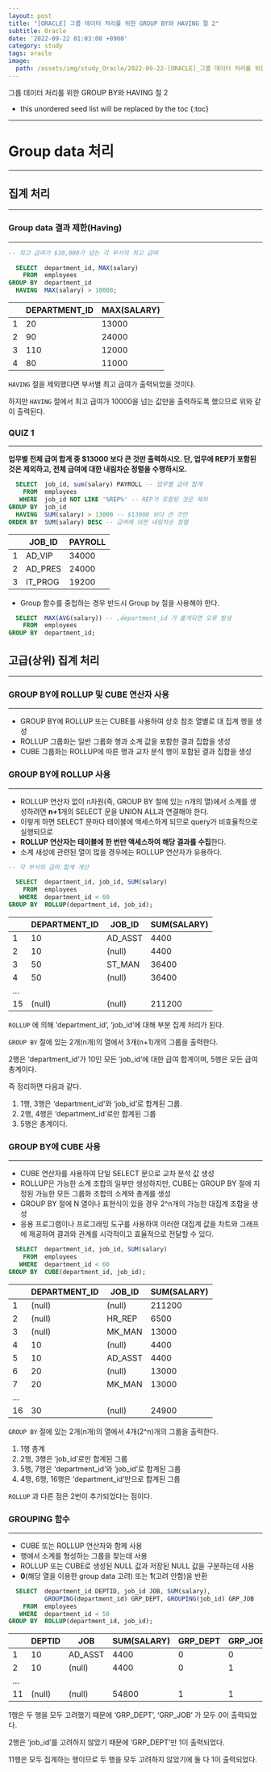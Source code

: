 ```yaml
---
layout: post
title: "[ORACLE] 그룹 데이터 처리를 위한 GROUP BY와 HAVING 절 2"
subtitle: Oracle
date: '2022-09-22 01:03:00 +0900'
category: study
tags: oracle
image:
  path: /assets/img/study_Oracle/2022-09-22-[ORACLE]_그룹 데이터 처리를 위한 GROUP BY와 HAVING 절 2/logo.png
---
```


그룹 데이터 처리를 위한 GROUP BY와 HAVING 절 2

<!--more-->

* this unordered seed list will be replaced by the toc
{:toc}

<hr/>

# Group data 처리

---

## 집계 처리

---

### Group data 결과 제한(Having)

---

```sql
-- 최고 급여가 $10,000가 넘는 각 부서의 최고 급여
  
  SELECT  department_id, MAX(salary)
    FROM  employees
GROUP BY  department_id
  HAVING  MAX(salary) > 10000;
```

|  | DEPARTMENT_ID | MAX(SALARY) |
| --- | --- | --- |
| 1 | 20 | 13000 |
| 2 | 90 | 24000 |
| 3 | 110 | 12000 |
| 4 | 80 | 11000 |

`HAVING` 절을 제외했다면 부서별 최고 급여가 출력되었을 것이다.

하지만 `HAVING` 절에서 최고 급여가 10000을 넘는 값만을 출력하도록 했으므로 위와 같이 출력된다.

### QUIZ 1

---

**업무별 전체 급여 합계 중 $13000 보다 큰 것만 출력하시오.
단, 업무에 REP가 포함된 것은 제외하고, 전체 급여에 대한 내림차순 정렬을 수행하시오.**

```sql
  SELECT  job_id, sum(salary) PAYROLL -- 업무별 급여 합계
    FROM  employees
   WHERE  job_id NOT LIKE '%REP%' -- REP가 포함된 것은 제외
GROUP BY  job_id
  HAVING  SUM(salary) > 13000 -- $13000 보다 큰 것만
ORDER BY  SUM(salary) DESC -- 급여에 대한 내림차순 정렬
```

|  | JOB_ID | PAYROLL |
| --- | --- | --- |
| 1 | AD_VIP | 34000 |
| 2 | AD_PRES | 24000 |
| 3 | IT_PROG | 19200 |

- Group 함수를 중첩하는 경우 반드시 Group by 절을 사용해야 한다.

```sql
  SELECT  MAX(AVG(salary)) -- ,department_id 가 붙게되면 오류 발생
    FROM  employees
GROUP BY  department_id;
```

## 고급(상위) 집계 처리

---

### GROUP BY에 ROLLUP 및 CUBE 연산자 사용

---

- GROUP BY에 ROLLUP 또는 CUBE를 사용하여 상호 참조 열별로 대 집계 행을 생성
- ROLLUP 그룹화는 일반 그룹화 행과 소계 값을 포함한 결과 집합을 생성
- CUBE 그룹화는 ROLLUP에 따른 행과 교차 분석 행이 포함된 결과 집합을 생성

### GROUP BY에 ROLLUP 사용

---

- ROLLUP 연산자 없이 n차원(즉, GROUP BY 절에 있는 n개의 열)에서 소계를 생성하려면 **n+1**개의 SELECT 문을 UNION ALL과 연결해야 한다.
- 이렇게 하면 SELECT 문마다 테이블에 액세스하게 되므로 query가 비효율적으로 실행되므로
- **ROLLUP 연산자는 테이블에 한 번만 액세스하여 해당 결과를 수집**한다.
- 소계 새성에 관련된 열이 많을 경우에는 ROLLUP 연산자가 유용하다.

```sql
-- 각 부서의 급여 합계 계산
  
  SELECT  department_id, job_id, SUM(salary)
    FROM  employees
   WHERE  department_id < 60
GROUP BY  ROLLUP(department_id, job_id);
```

|  | DEPARTMENT_ID | JOB_ID | SUM(SALARY) |
| --- | --- | --- | --- |
| 1 | 10 | AD_ASST | 4400 |
| 2 | 10 | (null) | 4400 |
| 3 | 50 | ST_MAN | 36400 |
| 4 | 50 | (null) | 36400 |
| … |  |  |  |
| 15 | (null) | (null) | 211200 |

`ROLLUP` 에 의해 ‘department_id’, ‘job_id’에 대해 부분 집계 처리가 된다.

`GROUP BY` 절에 있는 2개(n개)의 열에서 3개(n+1)개의 그룹을 출력한다.

2행은 ‘department_id’가 10인 모든 ‘job_id’에 대한 급여 합계이며, 5행은 모든 급여 총계이다.

즉 정리하면 다음과 같다.

1. 1행, 3행은 ‘department_id'와 ‘job_id’로 합계된 그룹.
2. 2행, 4행은 ‘department_id’로만 합계된 그룹
3. 5행은 총계이다.

### GROUP BY에 CUBE 사용

---

- CUBE 연산자를 사용하여 단일 SELECT 문으로 교차 분석 값 생성
- ROLLUP은 가능한 소계 조합의 일부만 생성하지만, CUBE는 GROUP BY 절에 지정된 가능한 모든 그룹화 조합의 소계와 총계를 생성
- GROUP BY 절에 N 열이나 표현식이 있을 경우 2^n개의 가능한 대집계 조합을 생성
- 응용 프로그램이나 프로그래밍 도구를 사용하여 이러한 대집계 값을 차트와 그래프에 제공하여 결과와 관계를 시각적이고 효율적으로 전달할 수 있다.

```sql
  SELECT  department_id, job_id, SUM(salary)
    FROM  employees
   WHERE  department_id < 60
GROUP BY  CUBE(department_id, job_id);
```

|  | DEPARTMENT_ID | JOB_ID | SUM(SALARY) |
| --- | --- | --- | --- |
| 1 | (null) | (null) | 211200 |
| 2 | (null) | HR_REP | 6500 |
| 3 | (null) | MK_MAN | 13000 |
| 4 | 10 | (null) | 4400 |
| 5 | 10 | AD_ASST | 4400 |
| 6 | 20 | (null) | 13000 |
| 7 | 20 | MK_MAN | 13000 |
| … |  |  |  |
| 16 | 30 | (null) | 24900 |

`GROUP BY` 절에 있는 2개(n개)의 열에서 4개(2^n)개의 그룹을 출력한다.

1. 1행 총계
2. 2행, 3행은 ‘job_id’로만 합계된 그룹
3. 5행, 7행은 ‘department_id’와 ‘job_id’로 합계된 그룹
4. 4행, 6행, 16행은 ‘department_id’만으로 합계된 그룹

`ROLLUP` 과 다른 점은 2번이 추가되었다는 점이다.

### GROUPING 함수

---

- CUBE 또는 ROLLUP 연산자와 함께 사용
- 행에서 소계를 형성하는 그룹을 찾는데 사용
- ROLLUP 또는 CUBE로 생성된 NULL 값과 저장된 NULL 값을 구분하는데 사용
- **0**(해당 열을 이용한 group data 고려) 또는 **1**(고려 안함)을 반환

```sql
  SELECT  department_id DEPTID, job_id JOB, SUM(salary),
          GROUPING(department_id) GRP_DEPT, GROUPING(job_id) GRP_JOB
    FROM  employees
   WHERE  department_id < 50
GROUP BY  ROLLUP(department_id, job_id);
```

|  | DEPTID | JOB | SUM(SALARY) | GRP_DEPT | GRP_JOB |
| --- | --- | --- | --- | --- | --- |
| 1 | 10 | AD_ASST | 4400 | 0 | 0 |
| 2 | 10 | (null) | 4400 | 0 | 1 |
| … |  |  |  |  |  |
| 11 | (null) | (null) | 54800 | 1 | 1 |

1행은 두 행을 모두 고려했기 때문에 ‘GRP_DEPT’, ‘GRP_JOB’ 가 모두 0이 출력되었다.

2행은 ‘job_id’를 고려하지 않았기 때문에 ‘GRP_DEPT’만 1이 출력되었다.

11행은 모두 집계하는 행이므로 두 행을 모두 고려하지 않았기에 둘 다 1이 출력되었다.